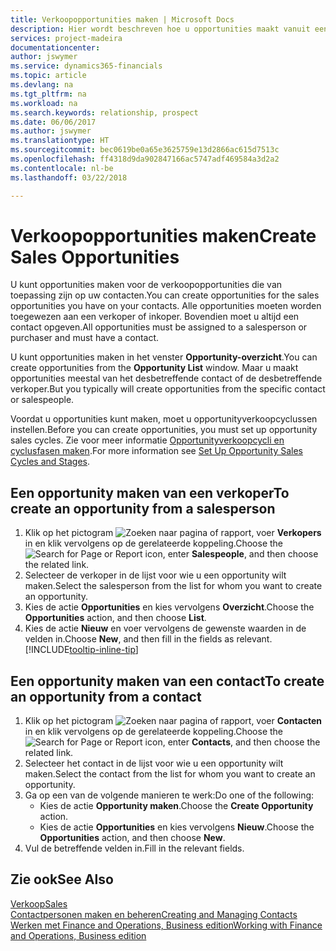 ```yaml
---
title: Verkoopopportunities maken | Microsoft Docs
description: Hier wordt beschreven hoe u opportunities maakt vanuit een verkoper of contact in Finance and Operations, Business edition.
services: project-madeira
documentationcenter: 
author: jswymer
ms.service: dynamics365-financials
ms.topic: article
ms.devlang: na
ms.tgt_pltfrm: na
ms.workload: na
ms.search.keywords: relationship, prospect
ms.date: 06/06/2017
ms.author: jswymer
ms.translationtype: HT
ms.sourcegitcommit: bec0619be0a65e3625759e13d2866ac615d7513c
ms.openlocfilehash: ff4318d9da902847166ac5747adf469584a3d2a2
ms.contentlocale: nl-be
ms.lasthandoff: 03/22/2018

---
```

# <a name="create-sales-opportunities"></a><span data-ttu-id="33b4a-103">Verkoopopportunities maken</span><span class="sxs-lookup"><span data-stu-id="33b4a-103">Create Sales Opportunities</span></span>
<span data-ttu-id="33b4a-104">U kunt opportunities maken voor de verkoopopportunities die van toepassing zijn op uw contacten.</span><span class="sxs-lookup"><span data-stu-id="33b4a-104">You can create opportunities for the sales opportunities you have on your contacts.</span></span> <span data-ttu-id="33b4a-105">Alle opportunities moeten worden toegewezen aan een verkoper of inkoper. Bovendien moet u altijd een contact opgeven.</span><span class="sxs-lookup"><span data-stu-id="33b4a-105">All opportunities must be assigned to a salesperson or purchaser and must have a contact.</span></span>

<span data-ttu-id="33b4a-106">U kunt opportunities maken in het venster **Opportunity-overzicht**.</span><span class="sxs-lookup"><span data-stu-id="33b4a-106">You can create opportunities from the **Opportunity List** window.</span></span> <span data-ttu-id="33b4a-107">Maar u maakt opportunities meestal van het desbetreffende contact of de desbetreffende verkoper.</span><span class="sxs-lookup"><span data-stu-id="33b4a-107">But you typically will create opportunities from the specific contact or salespeople.</span></span>

<span data-ttu-id="33b4a-108">Voordat u opportunities kunt maken, moet u opportunityverkoopcyclussen instellen.</span><span class="sxs-lookup"><span data-stu-id="33b4a-108">Before you can create opportunities, you must set up opportunity sales cycles.</span></span> <span data-ttu-id="33b4a-109">Zie voor meer informatie [Opportunityverkoopcycli en cyclusfasen maken](marketing-how-setup-opportunity-sales-cycles-stages.md).</span><span class="sxs-lookup"><span data-stu-id="33b4a-109">For more information see [Set Up Opportunity Sales Cycles and Stages](marketing-how-setup-opportunity-sales-cycles-stages.md).</span></span>

## <a name="to-create-an-opportunity-from-a-salesperson"></a><span data-ttu-id="33b4a-110">Een opportunity maken van een verkoper</span><span class="sxs-lookup"><span data-stu-id="33b4a-110">To create an opportunity from a salesperson</span></span>
1. <span data-ttu-id="33b4a-111">Klik op het pictogram ![Zoeken naar pagina of rapport](media/ui-search/search_small.png "pictogram Zoeken naar pagina of rapport"), voer **Verkopers** in en klik vervolgens op de gerelateerde koppeling.</span><span class="sxs-lookup"><span data-stu-id="33b4a-111">Choose the ![Search for Page or Report](media/ui-search/search_small.png "Search for Page or Report icon") icon, enter **Salespeople**, and then choose the related link.</span></span>
2. <span data-ttu-id="33b4a-112">Selecteer de verkoper in de lijst voor wie u een opportunity wilt maken.</span><span class="sxs-lookup"><span data-stu-id="33b4a-112">Select the salesperson from the list for whom you want to create an opportunity.</span></span>
3. <span data-ttu-id="33b4a-113">Kies de actie **Opportunities** en kies vervolgens **Overzicht**.</span><span class="sxs-lookup"><span data-stu-id="33b4a-113">Choose the **Opportunities** action, and then choose **List**.</span></span>
4. <span data-ttu-id="33b4a-114">Kies de actie **Nieuw** en voer vervolgens de gewenste waarden in de velden in.</span><span class="sxs-lookup"><span data-stu-id="33b4a-114">Choose **New**, and then fill in the fields as relevant.</span></span> [!INCLUDE[tooltip-inline-tip](includes/tooltip-inline-tip_md.md)]  



## <a name="to-create-an-opportunity-from-a-contact"></a><span data-ttu-id="33b4a-115">Een opportunity maken van een contact</span><span class="sxs-lookup"><span data-stu-id="33b4a-115">To create an opportunity from a contact</span></span>
1. <span data-ttu-id="33b4a-116">Klik op het pictogram ![Zoeken naar pagina of rapport](media/ui-search/search_small.png "pictogram Zoeken naar pagina of rapport"), voer **Contacten** in en klik vervolgens op de gerelateerde koppeling.</span><span class="sxs-lookup"><span data-stu-id="33b4a-116">Choose the ![Search for Page or Report](media/ui-search/search_small.png "Search for Page or Report icon") icon, enter **Contacts**, and then choose the related link.</span></span>
2. <span data-ttu-id="33b4a-117">Selecteer het contact in de lijst voor wie u een opportunity wilt maken.</span><span class="sxs-lookup"><span data-stu-id="33b4a-117">Select the contact from the list for whom you want to create an opportunity.</span></span>
3. <span data-ttu-id="33b4a-118">Ga op een van de volgende manieren te werk:</span><span class="sxs-lookup"><span data-stu-id="33b4a-118">Do one of the following:</span></span>
   * <span data-ttu-id="33b4a-119">Kies de actie **Opportunity maken**.</span><span class="sxs-lookup"><span data-stu-id="33b4a-119">Choose the **Create Opportunity** action.</span></span>
   * <span data-ttu-id="33b4a-120">Kies de actie **Opportunities** en kies vervolgens **Nieuw**.</span><span class="sxs-lookup"><span data-stu-id="33b4a-120">Choose the  **Opportunities** action, and then choose **New**.</span></span>
4. <span data-ttu-id="33b4a-121">Vul de betreffende velden in.</span><span class="sxs-lookup"><span data-stu-id="33b4a-121">Fill in the relevant fields.</span></span>

## <a name="see-also"></a><span data-ttu-id="33b4a-122">Zie ook</span><span class="sxs-lookup"><span data-stu-id="33b4a-122">See Also</span></span>
[<span data-ttu-id="33b4a-123">Verkoop</span><span class="sxs-lookup"><span data-stu-id="33b4a-123">Sales</span></span>](sales-manage-sales.md)  
[<span data-ttu-id="33b4a-124">Contactpersonen maken en beheren</span><span class="sxs-lookup"><span data-stu-id="33b4a-124">Creating and Managing Contacts</span></span>](marketing-contacts.md)  
[<span data-ttu-id="33b4a-125">Werken met Finance and Operations, Business edition</span><span class="sxs-lookup"><span data-stu-id="33b4a-125">Working with Finance and Operations, Business edition</span></span>](ui-work-product.md)

